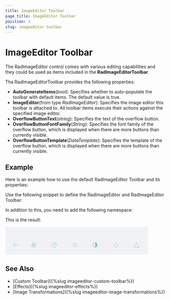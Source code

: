 ```yaml
---
title: ImageEditor Toolbar
page_title: ImageEditor Toolbar
position: 3
slug: imageeditor-toolbar
---
```


# ImageEditor Toolbar

The RadImageEditor control comes with various editing capabilities and they could be used as items included in the **RadImageEditorToolbar**.

Tha RadImageEditorToolbar provides tha following properties:

* **AutoGenerateItems**(*bool*): Specifies whether to auto-populate the toolbar with default items. The default value is true.
* **ImageEditor**(from type *RadImageEditor*): Specifies the image editor this toolbar is attached to. All toolbar items execute their actions against the specified image editor.
* **OverflowButtonText**(*string*): Specifies the text of the overflow button. 
* **OverflowButtonFontFamily**(*String*): Specifies the font family of the overflow button, which is displayed when there are more buttons than currently visible.
* **OverflowButtonTemplate**(*DataTemplate*): Specifies the template of the overflow button, which is displayed when there are more buttons than currently visible.


## Example

Here is an example how to use the default RadImageEditor Toolbar and its properties:

Use the following snippet to define the RadImageEditor and RadImageEditor Toolbar:

<snippet id='imageeditor-getting-started-xaml'/>

In addition to this, you need to add the following namespace:

<snippet id='xmlns-telerikimageeditor'/>

This is the result:

![ImageEditor Toolbar](images/imageeditor-toolbar.png "ImageEditor Toolbar")

## See Also

- [Custom Toolbar]({%slug imageeditor-custom-toolbar%})
- [Effects]({%slug imageeditor-effects%})
- [Image Transformations]({%slug imageeditor-image-transformations%})